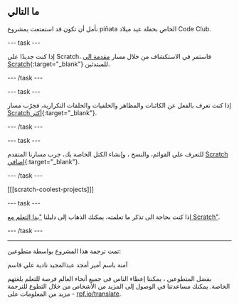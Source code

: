 ## ما التالي

نأمل أن تكون قد استمتعت بمشروع piñata الخاص بحفلة عيد ميلاد Code Club.

--- task ---

إذا كنت جديدًا على Scratch، فاستمر في الاستكشاف من خلال مسار [مقدمة الى Scratch](https://projects.raspberrypi.org/ar-SA/pathways/scratch-intro){:target="_blank"} للمبتدئين.

--- /task ---

--- task ---

إذا كنت تعرف بالفعل عن الكائنات والمظاهر والخلفيات والحلقات التكرارية، فجرّب مسار [Scratch أكثر](https://projects.raspberrypi.org/ar-SA/pathways/more-scratch){:target="_blank"}.

--- /task ---

--- task ---

للتعرف على القوائم، والنسخ ، وإنشاء الكتل الخاصة بك، جرب مسارنا المتقدم [Scratch اضافي](https://projects.raspberrypi.org/ar-SA/pathways/further-scratch){:target="_blank"}.

--- /task ---

[[[scratch-coolest-projects]]]

--- task ---

إذا كنت بحاجة الى تذكر ما تعلمته، يمكنك الذهاب إلى دليلنا ["بدا التعلم مع Scratch"](https://projects.raspberrypi.org/ar-SA/projects/getting-started-scratch).

--- /task ---

***
تمت ترجمة هذا المشروع بواسطة متطوعين:

آمنة باسم
أمير أمجد عبدالمجيد
نادية علي قاسم

بفضل المتطوعين ، يمكننا إعطاء الناس في جميع أنحاء العالم فرصة للتعلم بلغتهم الخاصة. يمكنك مساعدتنا في الوصول إلى المزيد من الأشخاص من خلال التطوع للترجمة - مزيد من المعلومات على [rpf.io/translate](https://rpf.io/translate).
